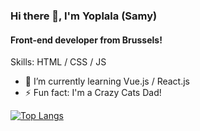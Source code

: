 ### Hi there 👋, I'm Yoplala (Samy)

#### Front-end developer from Brussels!

Skills: HTML / CSS / JS

- 🌱 I’m currently learning Vue.js / React.js 
- ⚡ Fun fact: I'm a Crazy Cats Dad! 



[![Top Langs](https://github-readme-stats.vercel.app/api/top-langs/?username=yoplala)](https://github.com/anuraghazra/github-readme-stats)

